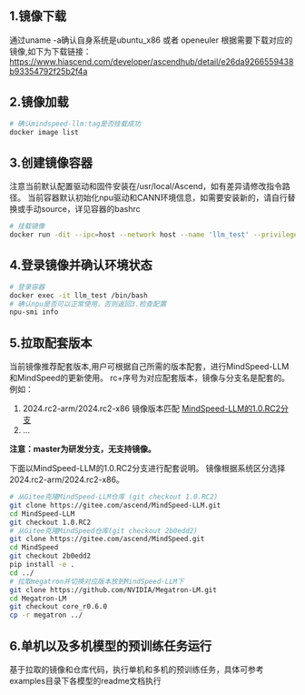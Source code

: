 
## 1.镜像下载
通过uname -a确认自身系统是ubuntu_x86 或者 openeuler
根据需要下载对应的镜像,如下为下载链接：
https://www.hiascend.com/developer/ascendhub/detail/e26da9266559438b93354792f25b2f4a

## 2.镜像加载
```bash
# 确认mindspeed-llm:tag是否挂载成功                                         
docker image list    
```

## 3.创建镜像容器
注意当前默认配置驱动和固件安装在/usr/local/Ascend，如有差异请修改指令路径。
当前容器默认初始化npu驱动和CANN环境信息，如需要安装新的，请自行替换或手动source，详见容器的bashrc
```bash
# 挂载镜像
docker run -dit --ipc=host --network host --name 'llm_test' --privileged -v /usr/local/Ascend/driver:/usr/local/Ascend/driver  -v /usr/local/Ascend/firmware:/usr/local/Ascend/firmware  -v /usr/local/sbin/:/usr/local/sbin/ -v /home/:/home/ mindspeed-llm:tag
```

## 4.登录镜像并确认环境状态
```bash
# 登录容器
docker exec -it llm_test /bin/bash                           
# 确认npu是否可以正常使用，否则返回3.检查配置
npu-smi info
```

## 5.拉取配套版本
当前镜像推荐配套版本,用户可根据自己所需的版本配套，进行MindSpeed-LLM和MindSpeed的更新使用。
rc+序号为对应配套版本，镜像与分支名是配套的。例如：
1. 2024.rc2-arm/2024.rc2-x86 镜像版本匹配 [MindSpeed-LLM的1.0.RC2分支](https://gitee.com/ascend/MindSpeed-LLM/tree/1.0.RC2/)
2. ...

**注意：master为研发分支，无支持镜像。**

下面以MindSpeed-LLM的1.0.RC2分支进行配套说明。
镜像根据系统区分选择2024.rc2-arm/2024.rc2-x86。
```bash
# 从Gitee克隆MindSpeed-LLM仓库 (git checkout 1.0.RC2)
git clone https://gitee.com/ascend/MindSpeed-LLM.git
cd MindSpeed-LLM
git checkout 1.0.RC2
# 从Gitee克隆MindSpeed仓库(git checkout 2b0edd2)
git clone https://gitee.com/ascend/MindSpeed.git
cd MindSpeed
git checkout 2b0edd2
pip install -e .
cd ../ 
# 拉取megatron并切换对应版本放到MindSpeed-LLM下
git clone https://github.com/NVIDIA/Megatron-LM.git
cd Megatron-LM
git checkout core_r0.6.0
cp -r megatron ../
```

## 6.单机以及多机模型的预训练任务运行
基于拉取的镜像和仓库代码，执行单机和多机的预训练任务，具体可参考examples目录下各模型的readme文档执行
